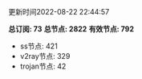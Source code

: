 更新时间2022-08-22 22:44:57

**总订阅: 73**
**总节点: 2822**
**有效节点: 792**
- ss节点: 421
- v2ray节点: 329
- trojan节点: 42

